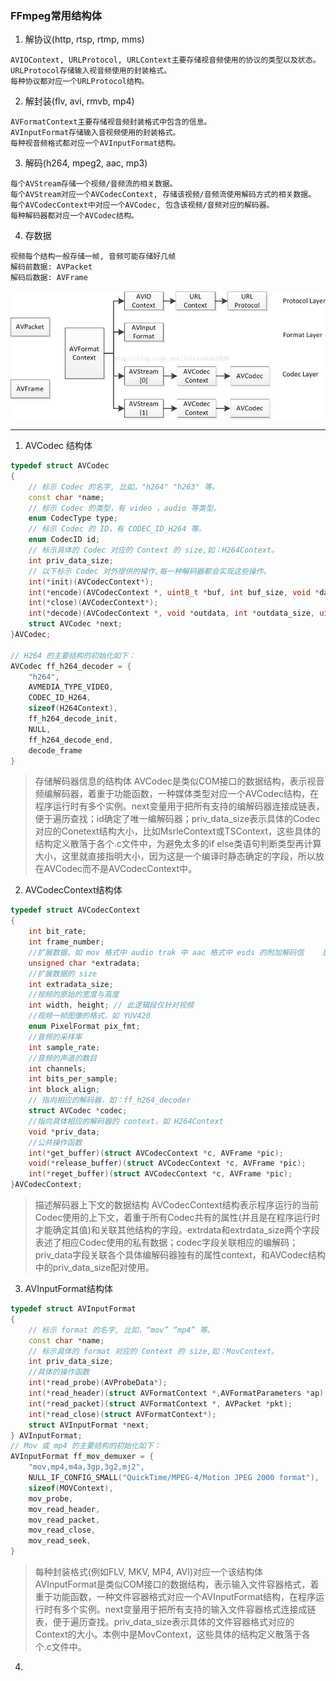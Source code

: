 ### FFmpeg常用结构体

1. 解协议(http, rtsp, rtmp, mms)
```
AVIOContext, URLProtocol, URLContext主要存储视音频使用的协议的类型以及状态。
URLProtocol存储输入视音频使用的封装格式。
每种协议都对应一个URLProtocol结构。
```
2. 解封装(flv, avi, rmvb, mp4)
```
AVFormatContext主要存储视音频封装格式中包含的信息。
AVInputFormat存储输入音视频使用的封装格式。
每种视音频格式都对应一个AVInputFormat结构。
```
3. 解码(h264, mpeg2, aac, mp3)
```
每个AVStream存储一个视频/音频流的相关数据。
每个AVStream对应一个AVCodecContext, 存储该视频/音频流使用解码方式的相关数据。
每个AVCodecContext中对应一个AVCodec, 包含该视频/音频对应的解码器。
每种解码器都对应一个AVCodec结构。
```
4. 存数据
```
视频每个结构一般存储一帧, 音频可能存储好几帧
解码前数据: AVPacket
解码后数据: AVFrame
```
![AVPacket-AVFrame](./img/AVPacket-AVFrame.jpg)


***
1. AVCodec 结构体
```C++
typedef struct AVCodec
{
    // 标示 Codec 的名字, 比如，"h264" "h263" 等。
    const char *name;
    // 标示 Codec 的类型，有 video ，audio 等类型。
    enum CodecType type;
    // 标示 Codec 的 ID，有 CODEC_ID_H264 等。
    enum CodecID id;
    // 标示具体的 Codec 对应的 Context 的 size,如：H264Context。
    int priv_data_size;
    // 以下标示 Codec 对外提供的操作,每一种解码器都会实现这些操作。
    int(*init)(AVCodecContext*);
    int(*encode)(AVCodecContext *, uint8_t *buf, int buf_size, void *data);
    int(*close)(AVCodecContext*);
    int(*decode)(AVCodecContext *, void *outdata, int *outdata_size, uint8_t *buf, int buf_size);
    struct AVCodec *next;
}AVCodec;
 
// H264 的主要结构的初始化如下：
AVCodec ff_h264_decoder = {
    "h264",
    AVMEDIA_TYPE_VIDEO,
    CODEC_ID_H264,
    sizeof(H264Context),
    ff_h264_decode_init,
    NULL,
    ff_h264_decode_end,
    decode_frame
}
```
> 存储解码器信息的结构体
AVCodec是类似COM接口的数据结构，表示视音频编解码器，着重于功能函数，一种媒体类型对应一个AVCodec结构，在程序运行时有多个实例。next变量用于把所有支持的编解码器连接成链表，便于遍历查找；id确定了唯一编解码器；priv_data_size表示具体的Codec对应的Conetext结构大小，比如MsrleContext或TSContext，这些具体的结构定义散落于各个.c文件中，为避免太多的if else类语句判断类型再计算大小，这里就直接指明大小，因为这是一个编译时静态确定的字段，所以放在AVCodec而不是AVCodecContext中。
2. AVCodecContext结构体
```C++
typedef struct AVCodecContext
{
    int bit_rate;
    int frame_number;
    //扩展数据，如 mov 格式中 audio trak 中 aac 格式中 esds 的附加解码信    息。
    unsigned char *extradata;
    //扩展数据的 size
    int extradata_size;
    //视频的原始的宽度与高度
    int width, height; // 此逻辑段仅针对视频
    //视频一帧图像的格式，如 YUV420
    enum PixelFormat pix_fmt;
    //音频的采样率
    int sample_rate;
    //音频的声道的数目
    int channels;
    int bits_per_sample;
    int block_align;
    // 指向相应的解码器，如：ff_h264_decoder
    struct AVCodec *codec;
    //指向具体相应的解码器的 context，如 H264Context
    void *priv_data;
    //公共操作函数
    int(*get_buffer)(struct AVCodecContext *c, AVFrame *pic);
    void(*release_buffer)(struct AVCodecContext *c, AVFrame *pic);
    int(*reget_buffer)(struct AVCodecContext *c, AVFrame *pic);
}AVCodecContext;
```
> 描述解码器上下文的数据结构
AVCodecContext结构表示程序运行的当前Codec使用的上下文，着重于所有Codec共有的属性(并且是在程序运行时才能确定其值)和关联其他结构的字段。extrdata和extrdata_size两个字段表述了相应Codec使用的私有数据；codec字段关联相应的编解码；priv_data字段关联各个具体编解码器独有的属性context，和AVCodec结构中的priv_data_size配对使用。
3. AVInputFormat结构体
```C++
typedef struct AVInputFormat
{
    // 标示 format 的名字, 比如，“mov” “mp4” 等。
    const char *name;
    // 标示具体的 format 对应的 Context 的 size,如：MovContext。
    int priv_data_size;
    //具体的操作函数
    int(*read_probe)(AVProbeData*);
    int(*read_header)(struct AVFormatContext *,AVFormatParameters *ap);
    int(*read_packet)(struct AVFormatContext *, AVPacket *pkt);
    int(*read_close)(struct AVFormatContext*);
    struct AVInputFormat *next;
} AVInputFormat;
// Mov 或 mp4 的主要结构的初始化如下：
AVInputFormat ff_mov_demuxer = {
    "mov,mp4,m4a,3gp,3g2,mj2",
    NULL_IF_CONFIG_SMALL("QuickTime/MPEG-4/Motion JPEG 2000 format"),
    sizeof(MOVContext),
    mov_probe,
    mov_read_header,
    mov_read_packet,
    mov_read_close,
    mov_read_seek,
}
```
> 每种封装格式(例如FLV, MKV, MP4, AVI)对应一个该结构体
AVInputFormat是类似COM接口的数据结构，表示输入文件容器格式，着重于功能函数，一种文件容器格式对应一个AVInputFormat结构，在程序运行时有多个实例。next变量用于把所有支持的输入文件容器格式连接成链表，便于遍历查找。priv_data_size表示具体的文件容器格式对应的Context的大小。本例中是MovContext，这些具体的结构定义散落于各个.c文件中。
4. 


